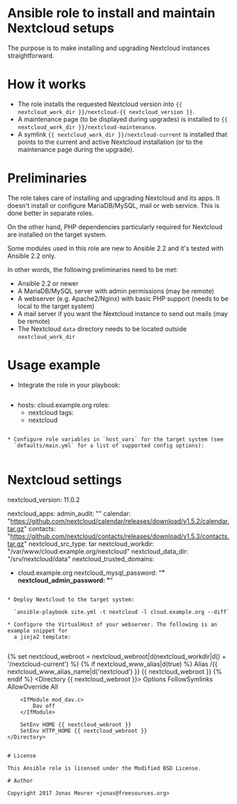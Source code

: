 # Ansible role to install and maintain Nextcloud setups

The purpose is to make installing and upgrading Nextcloud instances
straightforward.

# How it works

* The role installs the requested Nextcloud version into
  `{{ nextcloud_work_dir }}/nextcloud-{{ nextcloud_version }}`.
* A maintenance page (to be displayed during upgrades) is installed
  to `{{ nextcloud_work_dir }}/nextcloud-maintenance`.
* A symlink `{{ nextcloud_work_dir }}/nextcloud-current` is installed that
  points to the current and active Nextcloud installation (or to the
  maintenance page during the upgrade).

# Preliminaries

The role takes care of installing and upgrading Nextcloud and its apps. It
doesn't install or configure MariaDB/MySQL, mail or web service. This is
done better in separate roles.

On the other hand, PHP dependencies particularly required for Nextcloud are
installed on the target system.

Some modules used in this role are new to Ansible 2.2 and it's tested with
Ansible 2.2 only.

In other words, the following preliminaries need to be met:

* Ansible 2.2 or newer
* A MariaDB/MySQL server with admin permissions (may be remote)
* A webserver (e.g. Apache2/Nginx) with basic PHP support (needs to be local
  to the target system)
* A mail server if you want the Nextcloud instance to send out mails (may be
  remote)
* The Nextcloud `data` directory needs to be located outside
  `nextcloud_work_dir`

# Usage example

* Integrate the role in your playbook:  
    
  ```
- hosts: cloud.example.org
  roles:
    - nextcloud
  tags:
    - nextcloud
```

* Configure role variables in `host_vars` for the target system (see
  `defaults/main.yml` for a list of supported config options):  
    
  ```
# Nextcloud settings

nextcloud_version: 11.0.2

nextcloud_apps:
  admin_audit: ""
  calendar: "https://github.com/nextcloud/calendar/releases/download/v1.5.2/calendar.tar.gz"
  contacts: "https://github.com/nextcloud/contacts/releases/download/v1.5.3/contacts.tar.gz"
nextcloud_src_type: tar
nextcloud_workdir: "/var/www/cloud.example.org/nextcloud"
nextcloud_data_dir: "/srv/nextcloud/data"
nextcloud_trusted_domains:
  - cloud.example.org
nextcloud_mysql_password: "******"
nextcloud_admin_password: "******"
```

* Deploy Nextcloud to the target system:  
    
  `ansible-playbook site.yml -t nextcloud -l cloud.example.org --diff`

* Configure the VirtualHost of your webserver. The following is an example snippet for
  a jinja2 template:  
    
  ```
{% set nextcloud_webroot = nextcloud_webroot|d(nextcloud_workdir|d() + '/nextcloud-current') %}
{% if nextcloud_www_alias|d(true) %}
Alias /{{ nextcloud_www_alias_name|d('nextcloud') }} {{ nextcloud_webroot }}
{% endif %}
	<Directory {{ nextcloud_webroot }}>
		Options FollowSymlinks
		AllowOverride All

		<IfModule mod_dav.c>
			Dav off
		</IfModule>

		SetEnv HOME {{ nextcloud_webroot }}
		SetEnv HTTP_HOME {{ nextcloud_webroot }}
	</Directory>
```

# License

This Ansible role is licensed under the Modified BSD License.

# Author

Copyright 2017 Jonas Meurer <jonas@freesources.org>
